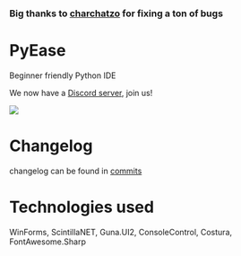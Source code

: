 ### Big thanks to [charchatzo](https://github.com/charchatzo) for fixing a ton of bugs

# PyEase
Beginner friendly Python IDE

We now have a [Discord server](https://discord.gg/4HTgUrzD), join us!

![](https://media.discordapp.net/attachments/874778832102645843/883161257694363688/ezgif-2-704fe75fc246.gif)

# Changelog

changelog can be found in [commits](https://github.com/CodeDiseaseDev/PyEase/commits/master)

# Technologies used

WinForms, ScintillaNET, Guna.UI2, ConsoleControl, Costura, FontAwesome.Sharp

